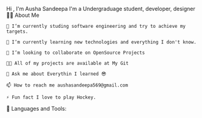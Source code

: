 Hi , I'm Ausha Sandeepa
I'm a Undergraduage student, developer, designer
🙋‍♂️ About Me

    🔭 I’m currently studing software engineering and try to achieve my targets.

    🌱 I’m currently learning new technologies and everything I don't know.

    👯 I’m looking to collaborate on OpenSource Projects

    👨‍💻 All of my projects are available at My Git
    
    💬 Ask me about Everythin I learned 😎

    📫 How to reach me aushasandeepa569@gmail.com

    ⚡ Fun fact I love to play Hockey.

🚀 Languages and Tools:

